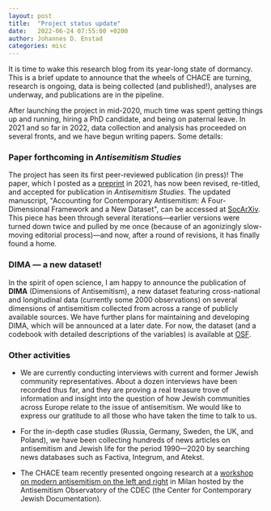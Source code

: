 ```yaml
---
layout: post
title:  "Project status update"
date:   2022-06-24 07:55:00 +0200
author: Johannes D. Enstad
categories: misc
---
```

It is time to wake this research blog from its year-long state of dormancy. This is a brief update to announce that the wheels of CHACE are turning, research is ongoing, data is being collected (and published!), analyses are underway, and publications are in the pipeline.

After launching the project in mid-2020, much time was spent getting things up and running, hiring a PhD candidate, and being on paternal leave. In 2021 and so far in 2022, data collection and analysis has proceeded on several fronts, and we have begun writing papers. Some details:

### Paper forthcoming in *Antisemitism Studies* 

The project has seen its first peer-reviewed publication (in press)! The paper, which I posted as a [preprint](/chaceweb/misc/2021/09/06/Preprint-contemporary-antisemitism-in-three-dimensions.html) in 2021, has now been revised, re-titled, and accepted for publication in *Antisemitism Studies*. The updated manuscript, "Accounting for Contemporary Antisemitism: A Four-Dimensional Framework and a New Dataset", can be accessed at [SocArXiv](https://osf.io/preprints/socarxiv/adqkn/). This piece has been through several iterations—earlier versions were turned down twice and pulled by me once (because of an agonizingly slow-moving editorial process)—and now, after a round of revisions, it has finally found a home.

### DIMA — a new dataset!

In the spirit of open science, I am happy to announce the publication of **DIMA** (Dimensions of Antisemitism), a new dataset featuring cross-national and longitudinal data (currently some 2000 observations) on several dimensions of antisemitism collected from across a range of publicly available sources. We have further plans for maintaining and developing DIMA, which will be announced at a later date. For now, the dataset (and a codebook with detailed descriptions of the variables) is available at [OSF](https://osf.io/x4vcj/).

### Other activities

* We are currently conducting interviews with current and former Jewish community representatives. About a dozen interviews have been recorded thus far, and they are proving a real treasure trove of information and insight into the question of how Jewish communities across Europe relate to the issue of antisemitism. We would like to express our gratitude to all those who have taken the time to talk to us.

* For the in-depth case studies (Russia, Germany, Sweden, the UK, and Poland), we have been collecting hundreds of news articles on antisemitism and Jewish life for the period 1990—2020 by searching news databases such as Factiva, Integrum, and Atekst.

* The CHACE team recently presented ongoing research at a [workshop on modern antisemitism on the left and right](https://www.osservatorioantisemitismo.it/eventi-e-iniziative/fondazione-cdec-in-collaborazione-con-il-centre-for-research-on-extremism-c-rex-delluniversita-di-oslo-e-il-diversity-studies-centre-oslo-disco-delloslo-metropolitan-university/) in Milan hosted by the Antisemitism Observatory of the CDEC (the Center for Contemporary Jewish Documentation).
